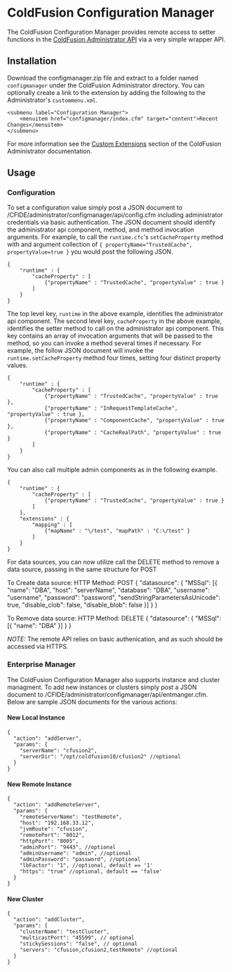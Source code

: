 ColdFusion Configuration Manager
================================

The ColdFusion Configuration Manager provides remote access to setter functions in the [ColdFusion Administrator API](http://help.adobe.com/en_US/ColdFusion/10.0/Admin/WSc3ff6d0ea77859461172e0811cbf364104-7fcf.html) via a very simple wrapper API.

Installation
------------

Download the configmanager.zip file and extract to a folder named `configmanager` under the ColdFusion Administrator directory. You can optionally create a link to the extension by adding the following to the Administrator's `custommenu.xml`.

    <submenu label="Configuration Manager">
        <menuitem href="configmanager/index.cfm" target="content">Recent Changes</menuitem>
    </submenu>

For more information see the [Custom Extensions](http://help.adobe.com/en_US/ColdFusion/10.0/Admin/WSc3ff6d0ea77859461172e0811cbf3638e6-7fbf.html) section of the ColdFusion Administrator documentation.

Usage
-----

### Configuration

To set a configuration value simply post a JSON document to /CFIDE/administrator/configmanager/api/config.cfm including administrator credentials via basic authentication. The JSON document should identify the administrator api component, method, and method invocation arguments. For example, to call the `runtime.cfc`'s `setCacheProperty` method with and argument collection of `{ propertyName="TrustedCache", propertyValue=true }` you would post the following JSON.

    { 
        "runtime" : { 
            "cacheProperty" : [ 
                {"propertyName" : "TrustedCache", "propertyValue" : true } 
            ]
        }
    }

The top level key, `runtime` in the above example, identifies the administrator api component. The second level key, `cacheProperty` in the above example, identifies the setter method to call on the administrator api component. This key contains an array of invocation arguments that will be passed to the method, so you can invoke a method several times if necessary. For example, the follow JSON document will invoke the `runtime.setCacheProperty` method four times, setting four distinct property values.

    { 
        "runtime" : { 
            "cacheProperty" : [ 
                {"propertyName" : "TrustedCache", "propertyValue" : true },
                {"propertyName" : "InRequestTemplateCache", "propertyValue" : true },
                {"propertyName" : "ComponentCache", "propertyValue" : true },
                {"propertyName" : "CacheRealPath", "propertyValue" : true } 
            ]
        }
    }

You can also call multiple admin components as in the following example.

    { 
        "runtime" : { 
            "cacheProperty" : [ 
                {"propertyName" : "TrustedCache", "propertyValue" : true } 
            ]
        },
        "extensions" : {
            "mapping" : [
                {"mapName" : "\/test", "mapPath" : "C:\/test" }
            ]
        }
    }


For data sources, you can now utilize call the DELETE method to remove a data source, passing in the same structure for POST

To Create data source:   HTTP Method: POST
{
		"datasource": {
			"MSSql": [{
				"name": "DBA",
				"host": "serverName",
				"database": "DBA",
				"username": "username",
				"password": "password",
				"sendStringParametersAsUnicode": true,
				"disable_clob": false,
				"disable_blob": false
			}]
	}
}

To Remove data source:   HTTP Method: DELETE
{
		"datasource": {
			"MSSql": [{
				"name": "DBA"
			}]
	}
}


*NOTE:* The remote API relies on basic authenication, and as such should be accessed via HTTPS. 

### Enterprise Manager

The ColdFusion Configuration Manager also supports instance and cluster managment. To add new instances or clusters simply post a JSON document to /CFIDE/administrator/configmanager/api/entmanger.cfm. Below are sample JSON documents for the various actions:

#### New Local Instance

    {
      "action": "addServer",
      "params": {
        "serverName": "cfusion2",
        "serverDir": "/opt/coldfusion10/cfusion2" //optional
      }
    }
            

#### New Remote Instance
    {
      "action": "addRemoteServer",
      "params": {
        "remoteServerName": "testRemote",
        "host": "192.168.33.12",
        "jvmRoute": "cfusion",
        "remotePort": "8012",
        "httpPort": "8005",
        "adminPort": "9443", //optional
        "adminUsername": "admin", //optional
        "adminPassword": "password", //optional
        "lbFactor": "1", //optional, default == '1'
        "https": "true" //optional, default == 'false'
      }
    }

#### New Cluster
    {
      "action": "addCluster",
      "params": {
        "clusterName": "testCluster",
        "multicastPort": "45599", // optional
        "stickySessions": "false", // optional
        "servers": "cfusion,cfusion2,testRemote" //optional
      }
    }